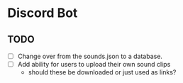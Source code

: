 # Discord Bot

## TODO
 - [ ] Change over from the sounds.json to a database.
 - [ ] Add ability for users to upload their own sound clips
	- should these be downloaded or just used as links?